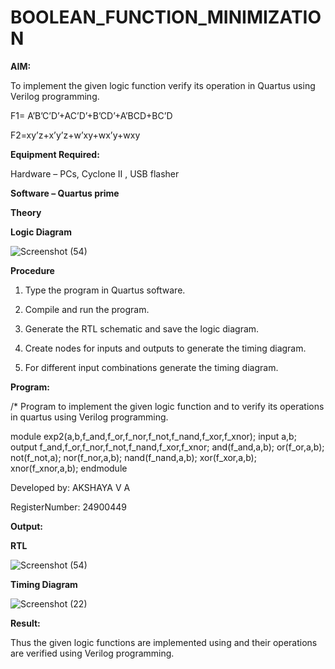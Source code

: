 # BOOLEAN_FUNCTION_MINIMIZATION

**AIM:**

To implement the given logic function verify its operation in Quartus using Verilog programming.

F1= A’B’C’D’+AC’D’+B’CD’+A’BCD+BC’D 

F2=xy’z+x’y’z+w’xy+wx’y+wxy

**Equipment Required:**

Hardware – PCs, Cyclone II , USB flasher

**Software – Quartus prime**

**Theory**

**Logic Diagram**

![Screenshot (54)](https://github.com/user-attachments/assets/d5bc7c1a-ced4-48e5-bdd2-204733389f85)

**Procedure**

1.	Type the program in Quartus software.

2.	Compile and run the program.

3.	Generate the RTL schematic and save the logic diagram.

4.	Create nodes for inputs and outputs to generate the timing diagram.

5.	For different input combinations generate the timing diagram.


**Program:**

/* Program to implement the given logic function and to verify its operations in quartus using Verilog programming. 

module exp2(a,b,f_and,f_or,f_nor,f_not,f_nand,f_xor,f_xnor);
input a,b;
output f_and,f_or,f_nor,f_not,f_nand,f_xor,f_xnor;
and(f_and,a,b);
or(f_or,a,b);
not(f_not,a);
nor(f_nor,a,b);
nand(f_nand,a,b);
xor(f_xor,a,b);
xnor(f_xnor,a,b);
endmodule


Developed by: AKSHAYA V A

RegisterNumber: 24900449


**Output:**

**RTL**

![Screenshot (54)](https://github.com/user-attachments/assets/d5bc7c1a-ced4-48e5-bdd2-204733389f85)


**Timing Diagram**

![Screenshot (22)](https://github.com/user-attachments/assets/3ddf4937-a16e-4292-a5f7-24a94c148ef1)


**Result:**

Thus the given logic functions are implemented using and their operations are verified using Verilog programming.

